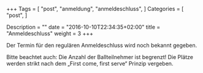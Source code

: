 +++
Tags = [
  "post", 
  "anmeldung",
  "anmeldeschluss",
]
Categories = [
  "post",
]

Description = ""
date = "2016-10-10T22:34:35+02:00"
title = "Anmeldeschluss"
weight = 3
+++

Der Termin für den regulären Anmeldeschluss wird noch bekannt gegeben. 

Bitte beachtet auch: Die Anzahl der Ballteilnehmer ist begrenzt! Die Plätze werden strikt nach dem „First come, first serve“ Prinzip vergeben.